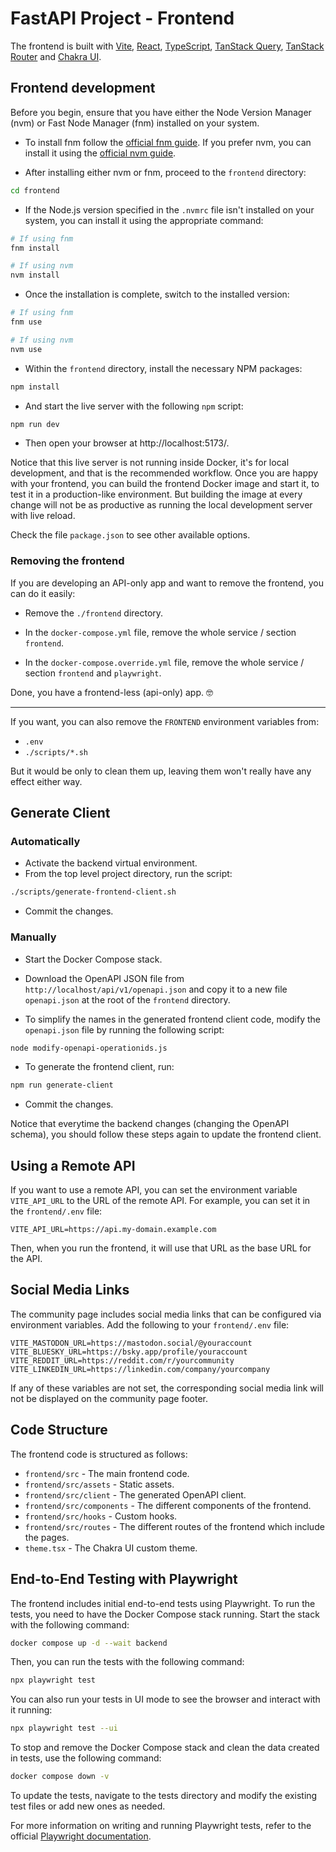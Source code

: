# FastAPI Project - Frontend

The frontend is built with [Vite](https://vitejs.dev/), [React](https://reactjs.org/), [TypeScript](https://www.typescriptlang.org/), [TanStack Query](https://tanstack.com/query), [TanStack Router](https://tanstack.com/router) and [Chakra UI](https://chakra-ui.com/).

## Frontend development

Before you begin, ensure that you have either the Node Version Manager (nvm) or Fast Node Manager (fnm) installed on your system.

* To install fnm follow the [official fnm guide](https://github.com/Schniz/fnm#installation). If you prefer nvm, you can install it using the [official nvm guide](https://github.com/nvm-sh/nvm#installing-and-updating).

* After installing either nvm or fnm, proceed to the `frontend` directory:

```bash
cd frontend
```
* If the Node.js version specified in the `.nvmrc` file isn't installed on your system, you can install it using the appropriate command:

```bash
# If using fnm
fnm install

# If using nvm
nvm install
```

* Once the installation is complete, switch to the installed version:

```bash
# If using fnm
fnm use

# If using nvm
nvm use
```

* Within the `frontend` directory, install the necessary NPM packages:

```bash
npm install
```

* And start the live server with the following `npm` script:

```bash
npm run dev
```

* Then open your browser at http://localhost:5173/.

Notice that this live server is not running inside Docker, it's for local development, and that is the recommended workflow. Once you are happy with your frontend, you can build the frontend Docker image and start it, to test it in a production-like environment. But building the image at every change will not be as productive as running the local development server with live reload.

Check the file `package.json` to see other available options.

### Removing the frontend

If you are developing an API-only app and want to remove the frontend, you can do it easily:

* Remove the `./frontend` directory.

* In the `docker-compose.yml` file, remove the whole service / section `frontend`.

* In the `docker-compose.override.yml` file, remove the whole service / section `frontend` and `playwright`.

Done, you have a frontend-less (api-only) app. 🤓

---

If you want, you can also remove the `FRONTEND` environment variables from:

* `.env`
* `./scripts/*.sh`

But it would be only to clean them up, leaving them won't really have any effect either way.

## Generate Client

### Automatically

* Activate the backend virtual environment.
* From the top level project directory, run the script:

```bash
./scripts/generate-frontend-client.sh
```

* Commit the changes.

### Manually

* Start the Docker Compose stack.

* Download the OpenAPI JSON file from `http://localhost/api/v1/openapi.json` and copy it to a new file `openapi.json` at the root of the `frontend` directory.

* To simplify the names in the generated frontend client code, modify the `openapi.json` file by running the following script:

```bash
node modify-openapi-operationids.js
```

* To generate the frontend client, run:

```bash
npm run generate-client
```

* Commit the changes.

Notice that everytime the backend changes (changing the OpenAPI schema), you should follow these steps again to update the frontend client.

## Using a Remote API

If you want to use a remote API, you can set the environment variable `VITE_API_URL` to the URL of the remote API. For example, you can set it in the `frontend/.env` file:

```env
VITE_API_URL=https://api.my-domain.example.com
```

Then, when you run the frontend, it will use that URL as the base URL for the API.

## Social Media Links

The community page includes social media links that can be configured via environment variables. Add the following to your `frontend/.env` file:

```env
VITE_MASTODON_URL=https://mastodon.social/@youraccount
VITE_BLUESKY_URL=https://bsky.app/profile/youraccount
VITE_REDDIT_URL=https://reddit.com/r/yourcommunity
VITE_LINKEDIN_URL=https://linkedin.com/company/yourcompany
```

If any of these variables are not set, the corresponding social media link will not be displayed on the community page footer.

## Code Structure

The frontend code is structured as follows:

* `frontend/src` - The main frontend code.
* `frontend/src/assets` - Static assets.
* `frontend/src/client` - The generated OpenAPI client.
* `frontend/src/components` -  The different components of the frontend.
* `frontend/src/hooks` - Custom hooks.
* `frontend/src/routes` - The different routes of the frontend which include the pages.
* `theme.tsx` - The Chakra UI custom theme.

## End-to-End Testing with Playwright

The frontend includes initial end-to-end tests using Playwright. To run the tests, you need to have the Docker Compose stack running. Start the stack with the following command:

```bash
docker compose up -d --wait backend
```

Then, you can run the tests with the following command:

```bash
npx playwright test
```

You can also run your tests in UI mode to see the browser and interact with it running:

```bash
npx playwright test --ui
```

To stop and remove the Docker Compose stack and clean the data created in tests, use the following command:

```bash
docker compose down -v
```

To update the tests, navigate to the tests directory and modify the existing test files or add new ones as needed.

For more information on writing and running Playwright tests, refer to the official [Playwright documentation](https://playwright.dev/docs/intro).
